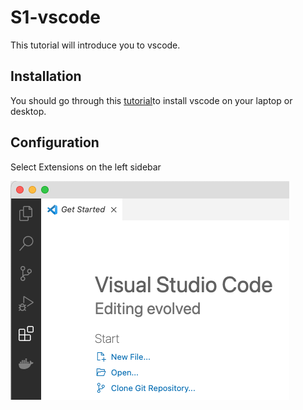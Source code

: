# S1-vscode
This tutorial will introduce you to vscode.
## Installation
You should go through this [tutorial](https://code.visualstudio.com/docs/introvideos/basics)to install vscode on your laptop or desktop.
## Configuration
Select Extensions on the left sidebar

![extensions](images/extensions.png)
